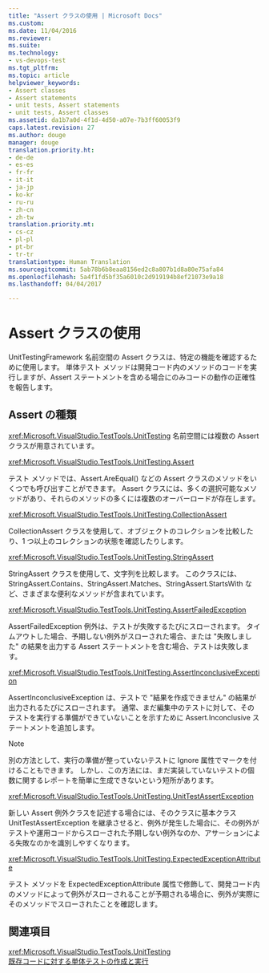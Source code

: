 ```yaml
---
title: "Assert クラスの使用 | Microsoft Docs"
ms.custom: 
ms.date: 11/04/2016
ms.reviewer: 
ms.suite: 
ms.technology:
- vs-devops-test
ms.tgt_pltfrm: 
ms.topic: article
helpviewer_keywords:
- Assert classes
- Assert statements
- unit tests, Assert statements
- unit tests, Assert classes
ms.assetid: da1b7a0d-4f1d-4d50-a07e-7b3ff60053f9
caps.latest.revision: 27
ms.author: douge
manager: douge
translation.priority.ht:
- de-de
- es-es
- fr-fr
- it-it
- ja-jp
- ko-kr
- ru-ru
- zh-cn
- zh-tw
translation.priority.mt:
- cs-cz
- pl-pl
- pt-br
- tr-tr
translationtype: Human Translation
ms.sourcegitcommit: 5ab78b6b8eaa8156ed2c8a807b1d8a80e75afa84
ms.openlocfilehash: 5a4f1fd5bf35a6010c2d919194b8ef21073e9a18
ms.lasthandoff: 04/04/2017

---
```

# <a name="using-the-assert-classes"></a>Assert クラスの使用
UnitTestingFramework 名前空間の Assert クラスは、特定の機能を確認するために使用します。 単体テスト メソッドは開発コード内のメソッドのコードを実行しますが、Assert ステートメントを含める場合にのみコードの動作の正確性を報告します。  
  
## <a name="kinds-of-asserts"></a>Assert の種類  
 <xref:Microsoft.VisualStudio.TestTools.UnitTesting> 名前空間には複数の Assert クラスが用意されています。  
  
 <xref:Microsoft.VisualStudio.TestTools.UnitTesting.Assert>  
  
 テスト メソッドでは、Assert.AreEqual() などの Assert クラスのメソッドをいくつでも呼び出すことができます。 Assert クラスには、多くの選択可能なメソッドがあり、それらのメソッドの多くには複数のオーバーロードが存在します。  
  
 <xref:Microsoft.VisualStudio.TestTools.UnitTesting.CollectionAssert>  
  
 CollectionAssert クラスを使用して、オブジェクトのコレクションを比較したり、1 つ以上のコレクションの状態を確認したりします。  
  
 <xref:Microsoft.VisualStudio.TestTools.UnitTesting.StringAssert>  
  
 StringAssert クラスを使用して、文字列を比較します。 このクラスには、StringAssert.Contains、StringAssert.Matches、StringAssert.StartsWith など、さまざまな便利なメソッドが含まれています。  
  
 <xref:Microsoft.VisualStudio.TestTools.UnitTesting.AssertFailedException>  
  
 AssertFailedException 例外は、テストが失敗するたびにスローされます。 タイムアウトした場合、予期しない例外がスローされた場合、または "失敗しました" の結果を出力する Assert ステートメントを含む場合、テストは失敗します。  
  
 <xref:Microsoft.VisualStudio.TestTools.UnitTesting.AssertInconclusiveException>  
  
 AssertInconclusiveException は、テストで "結果を作成できません" の結果が出力されるたびにスローされます。 通常、まだ編集中のテストに対して、そのテストを実行する準備ができていないことを示すために Assert.Inconclusive ステートメントを追加します。  
  
> [!NOTE]
>  別の方法として、実行の準備が整っていないテストに Ignore 属性でマークを付けることもできます。 しかし、この方法には、まだ実装していないテストの個数に関するレポートを簡単に生成できないという短所があります。  
  
 <xref:Microsoft.VisualStudio.TestTools.UnitTesting.UnitTestAssertException>  
  
 新しい Assert 例外クラスを記述する場合には、そのクラスに基本クラス UnitTestAssertException を継承させると、例外が発生した場合に、その例外がテストや運用コードからスローされた予期しない例外なのか、アサーションによる失敗なのかを識別しやすくなります。  
  
 <xref:Microsoft.VisualStudio.TestTools.UnitTesting.ExpectedExceptionAttribute>  
  
 テスト メソッドを ExpectedExceptionAttribute 属性で修飾して、開発コード内のメソッドによって例外がスローされることが予期される場合に、例外が実際にそのメソッドでスローされたことを確認します。  
  
## <a name="see-also"></a>関連項目  
 <xref:Microsoft.VisualStudio.TestTools.UnitTesting>   
 [既存コードに対する単体テストの作成と実行](http://msdn.microsoft.com/en-us/e8370b93-085b-41c9-8dec-655bd886f173)

